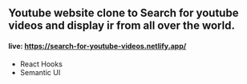 ## Youtube website clone to Search for youtube videos and display ir from all over the world.
#### live: https://search-for-youtube-videos.netlify.app/

- React Hooks
- Semantic UI
